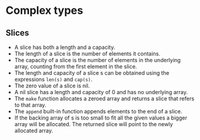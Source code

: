 # Complex types

## Slices

- A slice has both a length and a capacity.
- The length of a slice is the number of elements it contains.
- The capacity of a slice is the number of elements in the underlying array, counting from the first element in the slice.
- The length and capacity of a slice s can be obtained using the expressions `len(s)` and `cap(s)`.
- The zero value of a slice is nil.
- A nil slice has a length and capacity of 0 and has no underlying array. 
- The `make` function allocates a zeroed array and returns a slice that refers to that array.
- The `append` built-in function appends elements to the end of a slice. 
- If the backing array of s is too small to fit all the given values a bigger array will be allocated. The returned slice will point to the newly allocated array.
